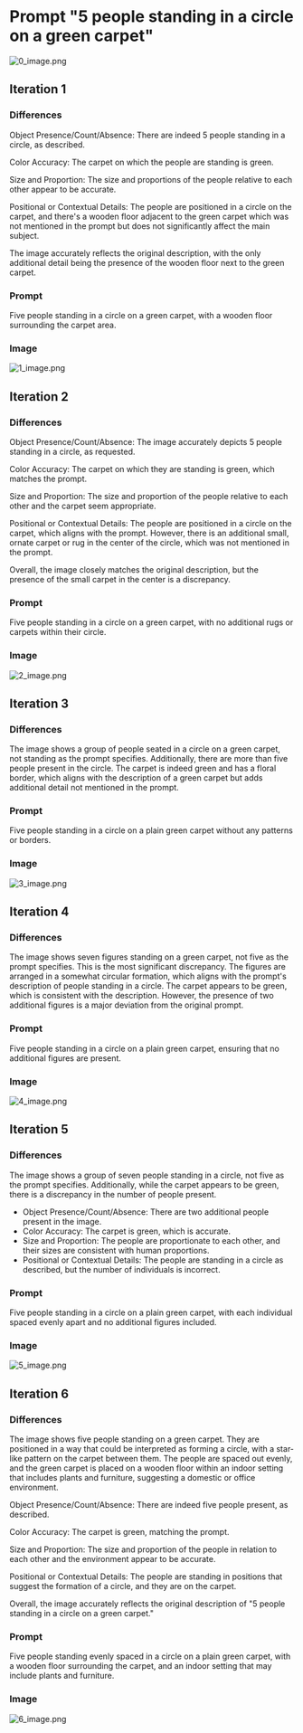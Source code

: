 # Prompt "5 people standing in a circle on a green carpet"

![0_image.png](0_image.png)


## Iteration 1

### Differences

Object Presence/Count/Absence: There are indeed 5 people standing in a circle, as described.

Color Accuracy: The carpet on which the people are standing is green.

Size and Proportion: The size and proportions of the people relative to each other appear to be accurate.

Positional or Contextual Details: The people are positioned in a circle on the carpet, and there's a wooden floor adjacent to the green carpet which was not mentioned in the prompt but does not significantly affect the main subject.

The image accurately reflects the original description, with the only additional detail being the presence of the wooden floor next to the green carpet.

### Prompt

Five people standing in a circle on a green carpet, with a wooden floor surrounding the carpet area.

### Image

![1_image.png](1_image.png)


## Iteration 2

### Differences

Object Presence/Count/Absence: The image accurately depicts 5 people standing in a circle, as requested.

Color Accuracy: The carpet on which they are standing is green, which matches the prompt.

Size and Proportion: The size and proportion of the people relative to each other and the carpet seem appropriate.

Positional or Contextual Details: The people are positioned in a circle on the carpet, which aligns with the prompt. However, there is an additional small, ornate carpet or rug in the center of the circle, which was not mentioned in the prompt.

Overall, the image closely matches the original description, but the presence of the small carpet in the center is a discrepancy.

### Prompt

Five people standing in a circle on a green carpet, with no additional rugs or carpets within their circle.

### Image

![2_image.png](2_image.png)


## Iteration 3

### Differences

The image shows a group of people seated in a circle on a green carpet, not standing as the prompt specifies. Additionally, there are more than five people present in the circle. The carpet is indeed green and has a floral border, which aligns with the description of a green carpet but adds additional detail not mentioned in the prompt.

### Prompt

Five people standing in a circle on a plain green carpet without any patterns or borders.

### Image

![3_image.png](3_image.png)


## Iteration 4

### Differences

The image shows seven figures standing on a green carpet, not five as the prompt specifies. This is the most significant discrepancy. The figures are arranged in a somewhat circular formation, which aligns with the prompt's description of people standing in a circle. The carpet appears to be green, which is consistent with the description. However, the presence of two additional figures is a major deviation from the original prompt.

### Prompt

Five people standing in a circle on a plain green carpet, ensuring that no additional figures are present.

### Image

![4_image.png](4_image.png)


## Iteration 5

### Differences

The image shows a group of seven people standing in a circle, not five as the prompt specifies. Additionally, while the carpet appears to be green, there is a discrepancy in the number of people present.

- Object Presence/Count/Absence: There are two additional people present in the image.
- Color Accuracy: The carpet is green, which is accurate.
- Size and Proportion: The people are proportionate to each other, and their sizes are consistent with human proportions.
- Positional or Contextual Details: The people are standing in a circle as described, but the number of individuals is incorrect.

### Prompt

Five people standing in a circle on a plain green carpet, with each individual spaced evenly apart and no additional figures included.

### Image

![5_image.png](5_image.png)


## Iteration 6

### Differences

The image shows five people standing on a green carpet. They are positioned in a way that could be interpreted as forming a circle, with a star-like pattern on the carpet between them. The people are spaced out evenly, and the green carpet is placed on a wooden floor within an indoor setting that includes plants and furniture, suggesting a domestic or office environment.

Object Presence/Count/Absence: There are indeed five people present, as described.

Color Accuracy: The carpet is green, matching the prompt.

Size and Proportion: The size and proportion of the people in relation to each other and the environment appear to be accurate.

Positional or Contextual Details: The people are standing in positions that suggest the formation of a circle, and they are on the carpet.

Overall, the image accurately reflects the original description of "5 people standing in a circle on a green carpet."

### Prompt

Five people standing evenly spaced in a circle on a plain green carpet, with a wooden floor surrounding the carpet, and an indoor setting that may include plants and furniture.

### Image

![6_image.png](6_image.png)

